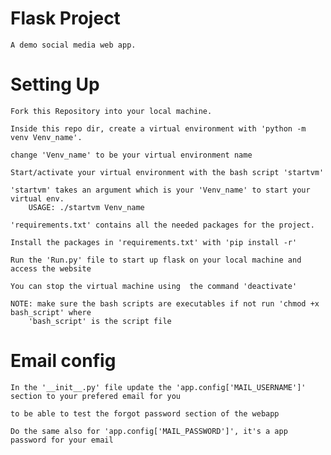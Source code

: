 # Flask Project
	A demo social media web app.

# Setting Up
	Fork this Repository into your local machine.

	Inside this repo dir, create a virtual environment with 'python -m venv Venv_name'.

	change 'Venv_name' to be your virtual environment name

	Start/activate your virtual environment with the bash script 'startvm'

	'startvm' takes an argument which is your 'Venv_name' to start your virtual env.
		USAGE: ./startvm Venv_name

	'requirements.txt' contains all the needed packages for the project.

	Install the packages in 'requirements.txt' with 'pip install -r'

	Run the 'Run.py' file to start up flask on your local machine and access the website

	You can stop the virtual machine using  the command 'deactivate'

	NOTE: make sure the bash scripts are executables if not run 'chmod +x bash_script' where
		'bash_script' is the script file

# Email config
	In the '__init__.py' file update the 'app.config['MAIL_USERNAME']' section to your prefered email for you

	to be able to test the forgot password section of the webapp

	Do the same also for 'app.config['MAIL_PASSWORD']', it's a app password for your email
